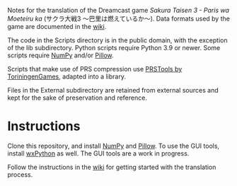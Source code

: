 Notes for the translation of the Dreamcast game _Sakura Taisen 3 - Paris wa Moeteiru ka_ (サクラ大戦3 〜巴里は燃えているか〜). Data formats used by the game are documented in the [wiki](https://github.com/TheOpponent/st3-translation-notes/wiki).

The code in the Scripts directory is in the public domain, with the exception of the lib subdirectory. Python scripts require Python 3.9 or newer. Some scripts require [NumPy](https://pypi.org/project/numpy/) and/or [Pillow](https://python-pillow.org). 

Scripts that make use of PRS compression use [PRSTools by ToriningenGames](https://github.com/ToriningenGames/PRSTools), adapted into a library.

Files in the External subdirectory are retained from external sources and kept for the sake of preservation and reference.

# Instructions
Clone this repository, and install [NumPy](https://pypi.org/project/numpy/) and [Pillow](https://python-pillow.org). To use the GUI tools, install [wxPython](https://www.wxpython.org) as well. The GUI tools are a work in progress.

Follow the instructions in the [wiki](https://github.com/TheOpponent/st3-translation-notes/wiki) for getting started with the translation process.
